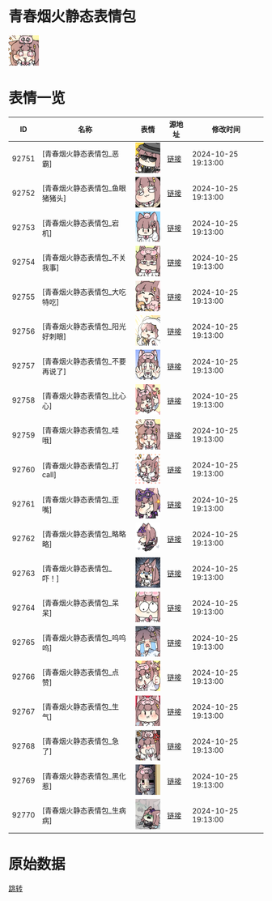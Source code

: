 # 青春烟火静态表情包

<img src="./cover.png" height="60" alt="cover" />

# 表情一览

|ID|名称|表情|源地址|修改时间|
|----|----|----|----|----|
|92751|[青春烟火静态表情包_恶霸]|<img src="./pic/092751_%5B青春烟火静态表情包_恶霸%5D.png" height="60" alt="恶霸"/>|[链接](https://i0.hdslb.com/bfs/garb/a25260b61d8fe145a4c9a2bd123238d3d6671635.png)|2024-10-25 19:13:00|
|92752|[青春烟火静态表情包_鱼眼猪猪头]|<img src="./pic/092752_%5B青春烟火静态表情包_鱼眼猪猪头%5D.png" height="60" alt="鱼眼猪猪头"/>|[链接](https://i0.hdslb.com/bfs/garb/d04ccf272796544f4501e0c956d321d074b928a1.png)|2024-10-25 19:13:00|
|92753|[青春烟火静态表情包_宕机]|<img src="./pic/092753_%5B青春烟火静态表情包_宕机%5D.png" height="60" alt="宕机"/>|[链接](https://i0.hdslb.com/bfs/garb/32d9adae78a457c644a762f769b478df9bf9dc70.png)|2024-10-25 19:13:00|
|92754|[青春烟火静态表情包_不关我事]|<img src="./pic/092754_%5B青春烟火静态表情包_不关我事%5D.png" height="60" alt="不关我事"/>|[链接](https://i0.hdslb.com/bfs/garb/dadab18d46832d6bf4932c3230de033d14088a67.png)|2024-10-25 19:13:00|
|92755|[青春烟火静态表情包_大吃特吃]|<img src="./pic/092755_%5B青春烟火静态表情包_大吃特吃%5D.png" height="60" alt="大吃特吃"/>|[链接](https://i0.hdslb.com/bfs/garb/8850a5dae561c8527ef645576e17467db5d698d0.png)|2024-10-25 19:13:00|
|92756|[青春烟火静态表情包_阳光好刺眼]|<img src="./pic/092756_%5B青春烟火静态表情包_阳光好刺眼%5D.png" height="60" alt="阳光好刺眼"/>|[链接](https://i0.hdslb.com/bfs/garb/1c825c87ae2ad539ce6495febaaa751b6b3145e0.png)|2024-10-25 19:13:00|
|92757|[青春烟火静态表情包_不要再说了]|<img src="./pic/092757_%5B青春烟火静态表情包_不要再说了%5D.png" height="60" alt="不要再说了"/>|[链接](https://i0.hdslb.com/bfs/garb/ec2015bc3841a07aac004358e8e0f286ad004375.png)|2024-10-25 19:13:00|
|92758|[青春烟火静态表情包_比心心]|<img src="./pic/092758_%5B青春烟火静态表情包_比心心%5D.png" height="60" alt="比心心"/>|[链接](https://i0.hdslb.com/bfs/garb/55b2580bd5c24f87d3910ef8bd7bd70bb6bc22de.png)|2024-10-25 19:13:00|
|92759|[青春烟火静态表情包_哇哦]|<img src="./pic/092759_%5B青春烟火静态表情包_哇哦%5D.png" height="60" alt="哇哦"/>|[链接](https://i0.hdslb.com/bfs/garb/ae7781517eba80511ffe56988892c0fdaaa9d5ce.png)|2024-10-25 19:13:00|
|92760|[青春烟火静态表情包_打call]|<img src="./pic/092760_%5B青春烟火静态表情包_打call%5D.png" height="60" alt="打call"/>|[链接](https://i0.hdslb.com/bfs/garb/3cffaffedb51db80960bfee89ee41b83204353fc.png)|2024-10-25 19:13:00|
|92761|[青春烟火静态表情包_歪嘴]|<img src="./pic/092761_%5B青春烟火静态表情包_歪嘴%5D.png" height="60" alt="歪嘴"/>|[链接](https://i0.hdslb.com/bfs/garb/5d14f60200e4efb6d4adbd46a66baaa01291b8b6.png)|2024-10-25 19:13:00|
|92762|[青春烟火静态表情包_略略略]|<img src="./pic/092762_%5B青春烟火静态表情包_略略略%5D.png" height="60" alt="略略略"/>|[链接](https://i0.hdslb.com/bfs/garb/395553c20ee0f029597b36e5221904ddef9ee47a.png)|2024-10-25 19:13:00|
|92763|[青春烟火静态表情包_吓！]|<img src="./pic/092763_%5B青春烟火静态表情包_吓！%5D.png" height="60" alt="吓！"/>|[链接](https://i0.hdslb.com/bfs/garb/3feb69ed432c5dc71dea689060091d117e3e6728.png)|2024-10-25 19:13:00|
|92764|[青春烟火静态表情包_呆呆]|<img src="./pic/092764_%5B青春烟火静态表情包_呆呆%5D.png" height="60" alt="呆呆"/>|[链接](https://i0.hdslb.com/bfs/garb/54ba5fbefd103018971c38280dfe26f994e8651d.png)|2024-10-25 19:13:00|
|92765|[青春烟火静态表情包_呜呜呜]|<img src="./pic/092765_%5B青春烟火静态表情包_呜呜呜%5D.png" height="60" alt="呜呜呜"/>|[链接](https://i0.hdslb.com/bfs/garb/5976acfd3e36b1ef4c24ea5d938875439f01e1b0.png)|2024-10-25 19:13:00|
|92766|[青春烟火静态表情包_点赞]|<img src="./pic/092766_%5B青春烟火静态表情包_点赞%5D.png" height="60" alt="点赞"/>|[链接](https://i0.hdslb.com/bfs/garb/6f2ff17f7c0a3c8e9d2749ace03ef0ca8c42e5ca.png)|2024-10-25 19:13:00|
|92767|[青春烟火静态表情包_生气]|<img src="./pic/092767_%5B青春烟火静态表情包_生气%5D.png" height="60" alt="生气"/>|[链接](https://i0.hdslb.com/bfs/garb/d97bd0a8b3d48abc0e26732ddf28a0db21e561d0.png)|2024-10-25 19:13:00|
|92768|[青春烟火静态表情包_急了]|<img src="./pic/092768_%5B青春烟火静态表情包_急了%5D.png" height="60" alt="急了"/>|[链接](https://i0.hdslb.com/bfs/garb/dcab485e150de0e881d2e97b28bd50d3a855a5d4.png)|2024-10-25 19:13:00|
|92769|[青春烟火静态表情包_黑化惹]|<img src="./pic/092769_%5B青春烟火静态表情包_黑化惹%5D.png" height="60" alt="黑化惹"/>|[链接](https://i0.hdslb.com/bfs/garb/2cb4bd493440d55c543d3dd4fababbb3e9c1d092.png)|2024-10-25 19:13:00|
|92770|[青春烟火静态表情包_生病病]|<img src="./pic/092770_%5B青春烟火静态表情包_生病病%5D.png" height="60" alt="生病病"/>|[链接](https://i0.hdslb.com/bfs/garb/ac9d7085f9c671ed75115ba848d7cd996875a9c5.png)|2024-10-25 19:13:00|

# 原始数据

[跳转](./raw.json)

